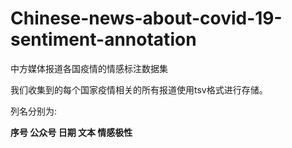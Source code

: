 # Chinese-news-about-covid-19-sentiment-annotation
中方媒体报道各国疫情的情感标注数据集

我们收集到的每个国家疫情相关的所有报道使用tsv格式进行存储。

列名分别为:

**序号 公众号 日期 文本 情感极性**
